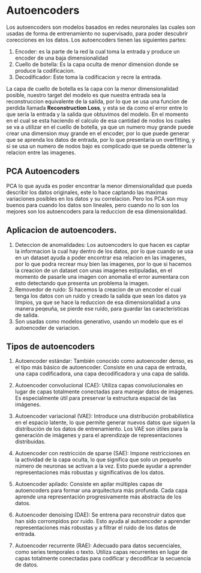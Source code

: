 # Autoencoders
Los autoencoders son modelos basados en redes neuronales las  cuales son usadas de forma de entrenamiento no supervisado, para poder descubrir corecciones en los datos.
Los autoencoders tienen las siguientes partes:
1. Encoder:  es la parte de la red la cual toma la entrada y produce un encoder de una baja dimensionalidad
2. Cuello de botella: Es la capa oculta de menor dimension donde se produce la codificacion.
3. Decodificador: Este toma la codificacion y recre la entrada.
>

>
La capa de cuello de botella es la capa con la menor dimensionalidad posible, nuestro target del modelo es que nuestra entrada sea la reconstruccion equivalente de la salida, por lo que se usa una funcion de perdida llamada **Reconstruction Loss**, y esta se da como el error entre lo que seria la entrada y la salida que obtuvimos del modelo.
En el momento en el cual se esta haciendo el calculo de esa cantidad de nodos los cuales se va a utilizar en el cuello de botella, ya que un numero muy grande puede crear una dimension muy grande en el encoder, por lo que puede generar que se aprenda los datos de entrada, por lo que presentaria un overfitting, y si se usa un numero de nodos bajo es complicado que se pueda obtener la relacion entre las imagenes.
>
## PCA Autoencoders
PCA lo que ayuda es poder encontrar la menor dimensionalidad que pueda describir los datos originales, este lo hace captando las maximas variaciones posibles en los datos y su correlacion.
Pero los PCA son muy buenos para cuando los datos son lineales, pero cuando no lo son los mejores son los autoencoders para la reduccion de esa dimensionalidad.

## Aplicacion de autoencoders.
1. Deteccion de anomalidades: Los autoencoders lo que hacen es captar la informacion la cual hay dentro de los datos, por lo que cuando se usa en un dataset ayuda a poder encontrar esa relacion en las imagenes, por lo que podra recrear muy bien las imagenes, por lo que si hacemos la creacion de un dataset con unas imagenes estipuladas, en el momento de pasarle una imagen con anomalia el error aumentara con esto detectando que presenta  un problema la imagen.
2. Removedor de ruido: Si hacemos la creacion de un encoder el cual tenga los datos con un ruido y creado la salida que sean los datos ya limpios, ya que se hace la reduccion de esa dimensionalidad a una manera peqeuña, se pierde ese ruido, para guardar las caracteristicas de salida.
3. Son usadas como modelos generativo, usando un modelo que es el autoencoder de variacion.

## Tipos de autoencoders
1. Autoencoder estándar: También conocido como autoencoder denso, es el tipo más básico de autoencoder. Consiste en una capa de entrada, una capa codificadora, una capa decodificadora y una capa de salida.

2. Autoencoder convolucional (CAE): Utiliza capas convolucionales en lugar de capas totalmente conectadas para manejar datos de imágenes. Es especialmente útil para preservar la estructura espacial de las imágenes.

3. Autoencoder variacional (VAE): Introduce una distribución probabilística en el espacio latente, lo que permite generar nuevos datos que siguen la distribución de los datos de entrenamiento. Los VAE son útiles para la generación de imágenes y para el aprendizaje de representaciones distribuidas.

4. Autoencoder con restricción de sparse (SAE): Impone restricciones en la actividad de la capa oculta, lo que significa que solo un pequeño número de neuronas se activan a la vez. Esto puede ayudar a aprender representaciones más robustas y significativas de los datos.

5. Autoencoder apilado: Consiste en apilar múltiples capas de autoencoders para formar una arquitectura más profunda. Cada capa aprende una representación progresivamente más abstracta de los datos.

6. Autoencoder denoising (DAE): Se entrena para reconstruir datos que han sido corrompidos por ruido. Esto ayuda al autoencoder a aprender representaciones más robustas y a filtrar el ruido de los datos de entrada.

7. Autoencoder recurrente (RAE): Adecuado para datos secuenciales, como series temporales o texto. Utiliza capas recurrentes en lugar de capas totalmente conectadas para codificar y decodificar la secuencia de datos.
